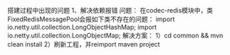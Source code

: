 搭建过程中出现的问题
1、解决依赖报错
    问题：
    在codec-redis模块中，类FixedRedisMessagePool会报如下类不存在的问题：
        import io.netty.util.collection.LongObjectHashMap;
        import io.netty.util.collection.LongObjectMap;
    解决方案：
    1）cd common && mvn clean install
    2）刷新工程，并reimport maven project

